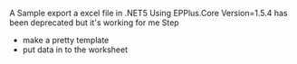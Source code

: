 ﻿A Sample export a excel file in .NET5
Using EPPlus.Core Version=1.5.4 has been deprecated but it's working for me
Step
- make a pretty template
- put data in to the worksheet